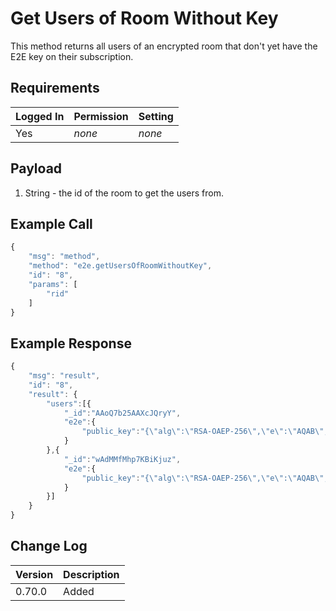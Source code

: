 # Get Users of Room Without Key

This method returns all users of an encrypted room that don't yet have the E2E key on their subscription.

## Requirements

| Logged In | Permission | Setting |
| :--- | :--- | :--- |
| Yes | _none_ | _none_ |

## Payload

1. String - the id of the room to get the users from.

## Example Call

```javascript
{
    "msg": "method",
    "method": "e2e.getUsersOfRoomWithoutKey",
    "id": "8",
    "params": [
        "rid"
    ]
}
```

## Example Response

```javascript
{
    "msg": "result",
    "id": "8",
    "result": {
        "users":[{
            "_id":"AAoQ7b25AAXcJQryY",
            "e2e":{
                "public_key":"{\"alg\":\"RSA-OAEP-256\",\"e\":\"AQAB\",\"ext\":true,\"key_ops\":[\"encrypt\"],\"kty\":\"RSA\",\"n\":\"i6MWRdJU2Kh2NhNP5Ori3SlIlfEQL9h-dopNkMC_B84GsEINZv1LLrue7WxMaH72qq-y7mkX7DiwEFVEx6expJK1xrrSZ1XKr3CKnrJZxJmnPiegaE_0bYkRAH6uS_QM6wVv4Bt-Wl9JaKl9U2jSIpXz1rbDaT0STAc3ods4sBtIPcpNLFpvab_j0tBiRVWJxkCRU4MOYdsGGrdTj86uut1AOuPdfzfHdisHIum_CHdRrjFVWTQAjZ7lzOa9oknc-7gWBdpEq09x1L_zianJO7iLtf6VcyFH6xJNKrt99r6c6bpi9I-MVoT4zQskcmGIFX7lqclZHk03gwGqXw5nyQ\"}"
            }
        },{
            "_id":"wAdMMfMhp7KBiKjuz",
            "e2e":{
                "public_key":"{\"alg\":\"RSA-OAEP-256\",\"e\":\"AQAB\",\"ext\":true,\"key_ops\":[\"encrypt\"],\"kty\":\"RSA\",\"n\":\"ykbtB7JiIQHReyeYlPIbpelHVhKCHDruzfPb4FF0n_NNDMBMjxJQr4lplfNroxHvhZYoWdvfRIjdR183vmperTrClvyS2oR1_mh7jjLsvAyqfl9Bw3SaHbIL8eIBRqD1A_7VDR3PNbRIafoYHPHooqqLw-VVUml53UZdKnY5cZXnlWGOI0FZk_XZgZqTmlVBPeLOuMuGDCiSjpVd2G19A3MBH7zs80jTelWiSRgjE5qmRIKUYP8i0F65BWi6gDNyQgPneALVLZ6b-c32_4u09mwyDfq3Jus_WVyG3bkuPMShIvyQo-KvzQDSJXp7xZ3tLUhI3VbuYuozQSl8WCv6GQ\"}"
            }
        }]
    }
}
```

## Change Log

| Version | Description |
| :--- | :--- |
| 0.70.0 | Added |

